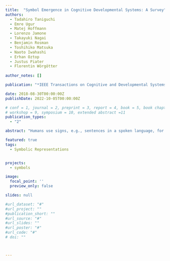 ```yaml
---
title:  "Symbol Emergence in Cognitive Developmental Systems: A Survey"
authors:
  - Tadahiro Taniguchi
  - Emre Ugur
  - Matej Hoffmann
  - Lorenzo Jamone
  - Takayuki Nagai
  - Benjamin Rosman
  - Toshihiko Matsuka
  - Naoto Iwahashi
  - Erhan Oztop
  - Justus Piater
  - Florentin Wörgötter
  
author_notes: []

publication: "*IEEE Transactions on Cognitive and Developmental Systems*"

date: 2018-08-30T00:00:00Z
publishDate: 2022-10-05T00:00:00Z

# conf = 1, journal = 2, preprint = 3, report = 4, book = 5, book chapter = 6, thesis = 7, patent = 9
# workshop = 9, symposium = 10, extended abstract =11
publication_types:
  - "2"

abstract: "Humans use signs, e.g., sentences in a spoken language, for communication and thought. Hence, symbol systems like language are crucial for our communication with other agents and adaptation to our real-world environment. The symbol systems we use in our human society adaptively and dynamically change over time. In the context of artificial intelligence (AI) and cognitive systems, the symbol grounding problem has been regarded as one of the central problems related to symbols. However, the symbol grounding problem was originally posed to connect symbolic AI and sensorimotor information and did not consider many interdisciplinary phenomena in human communication and dynamic symbol systems in our society, which semiotics considered. In this paper, we focus on the symbol emergence problem, addressing not only cognitive dynamics but also the dynamics of symbol systems in society, rather than the symbol grounding problem. We first introduce the notion of a symbol in semiotics from the humanities, to leave the very narrow idea of symbols in symbolic AI. Furthermore, over the years, it became more and more clear that symbol emergence has to be regarded as a multifaceted problem. Therefore, second, we review the history of the symbol emergence problem in different fields, including both biological and artificial systems, showing their mutual relations. We summarize the discussion and provide an integrative viewpoint and comprehensive overview of symbol emergence in cognitive systems. Additionally, we describe the challenges facing the creation of cognitive systems that can be part of symbol emergence systems."

featured: true
tags:
  - Symbolic Representations


projects:
  - symbols

image:
  focal_point: ''
  preview_only: false

slides: null

#url_dataset: "#"
#url_project: ""
#publication_short: ""
#url_source: "#"
#url_slides: ""
#url_poster: "#"
#url_code: "#"
# doi: ""



---
```


